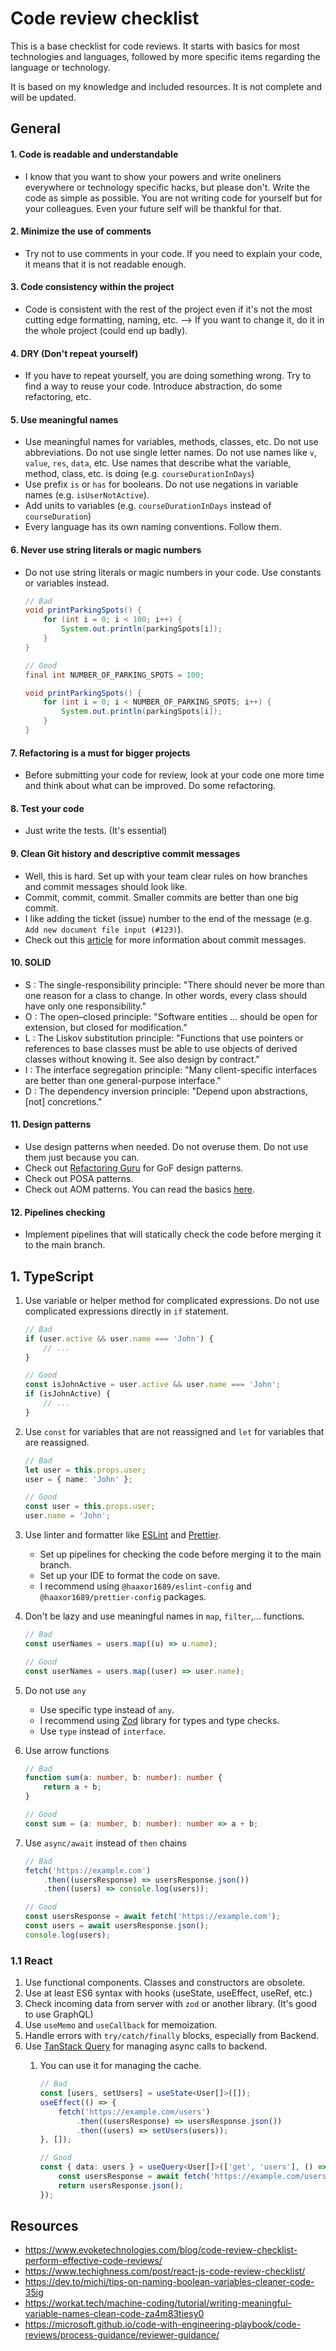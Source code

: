 # Code review checklist

This is a base checklist for code reviews. It starts with basics for most technologies and languages, followed by more specific items regarding the language or technology.

It is based on my knowledge and included resources. It is not complete and will be updated.


## General

#### 1. Code is readable and understandable

- I know that you want to show your powers and write oneliners everywhere or technology specific hacks, but please don't. Write the code as simple as possible. You are not writing code for yourself but for your colleagues. Even your future self will be thankful for that.

#### 2. Minimize the use of comments

- Try not to use comments in your code. If you need to explain your code, it means that it is not readable enough.

#### 3. Code consistency within the project
    
- Code is consistent with the rest of the project even if it's not the most cutting edge formatting, naming, etc. --> If you want to change it, do it in the whole project (could end up badly).

#### 4. DRY (Don't repeat yourself)

- If you have to repeat yourself, you are doing something wrong. Try to find a way to reuse your code. Introduce abstraction, do some refactoring, etc.

#### 5. Use meaningful names

- Use meaningful names for variables, methods, classes, etc. Do not use abbreviations. Do not use single letter names. Do not use names like `v`, `value`, `res`, `data`, etc. Use names that describe what the variable, method, class, etc. is doing (e.g. `courseDurationInDays`)
- Use prefix `is` or `has` for booleans. Do not use negations in variable names (e.g. `isUserNotActive`).
- Add units to variables (e.g. `courseDurationInDays` instead of `courseDuration`)
- Every language has its own naming conventions. Follow them. 

#### 6. Never use string literals or magic numbers

- Do not use string literals or magic numbers in your code. Use constants or variables instead.

    ```java
    // Bad
    void printParkingSpots() {
        for (int i = 0; i < 100; i++) {
            System.out.println(parkingSpots[i]);
        }
    }

    // Good
    final int NUMBER_OF_PARKING_SPOTS = 100;

    void printParkingSpots() {
        for (int i = 0; i < NUMBER_OF_PARKING_SPOTS; i++) {
            System.out.println(parkingSpots[i]);
        }
    }
    ```

#### 7. Refactoring is a must for bigger projects

- Before submitting your code for review, look at your code one more time and think about what can be improved. Do some refactoring.

#### 8. Test your code

- Just write the tests. (It's essential)

#### 9. Clean Git history and descriptive commit messages

- Well, this is hard. Set up with your team clear rules on how branches and commit messages should look like.
- Commit, commit, commit. Smaller commits are better than one big commit.
- I like adding the ticket (issue) number to the end of the message (e.g. `Add new document file input (#123)`).
- Check out this [article](https://www.freecodecamp.org/news/how-to-write-better-git-commit-messages/) for more information about commit messages.

#### 10. SOLID

- S : The single-responsibility principle: "There should never be more than one reason for a class to change. In other words, every class should have only one responsibility."
- O : The open–closed principle: "Software entities ... should be open for extension, but closed for modification."
- L : The Liskov substitution principle: "Functions that use pointers or references to base classes must be able to use objects of derived classes without knowing it. See also design by contract."
- I : The interface segregation principle: "Many client-specific interfaces are better than one general-purpose interface."
- D : The dependency inversion principle: "Depend upon abstractions, [not] concretions."

#### 11. Design patterns

- Use design patterns when needed. Do not overuse them. Do not use them just because you can.
- Check out [Refactoring Guru](https://refactoring.guru/design-patterns) for GoF design patterns.
- Check out POSA patterns.
- Check out AOM patterns. You can read the basics [here](https://www.adaptiveobjectmodel.com/WICSA3/ArchitectureOfAOMsWICSA3.pdf).

#### 12. Pipelines checking

- Implement pipelines that will statically check the code before merging it to the main branch. 

## 1. TypeScript

1. Use variable or helper method for complicated expressions. Do not use complicated expressions directly in `if` statement.

    ```typescript
    // Bad
    if (user.active && user.name === 'John') {
        // ...
    }

    // Good
    const isJohnActive = user.active && user.name === 'John';
    if (isJohnActive) {
        // ...
    }
    ```

2. Use `const` for variables that are not reassigned and `let` for variables that are reassigned.
    
    ```typescript
    // Bad
    let user = this.props.user;
    user = { name: 'John' };

    // Good
    const user = this.props.user;
    user.name = 'John';
    ```

3. Use linter and formatter like [ESLint](https://eslint.org/) and [Prettier](https://prettier.io/).

    - Set up pipelines for checking the code before merging it to the main branch.
    - Set up your IDE to format the code on save.
    - I recommend using `@haaxor1689/eslint-config` and `@haaxor1689/prettier-config` packages.



4. Don't be lazy and use meaningful names in `map`, `filter`,... functions.
    
    ```typescript
    // Bad
    const userNames = users.map((u) => u.name);

    // Good
    const userNames = users.map((user) => user.name);
    ```

5. Do not use `any`
    
    - Use specific type instead of `any`.
    - I recommend using [Zod](https://zod.dev/) library for types and type checks.
    - Use `type` instead of `interface`.

6. Use arrow functions
    ```typescript
    // Bad
    function sum(a: number, b: number): number {
        return a + b;
    }

    // Good
    const sum = (a: number, b: number): number => a + b;
    ```

7. Use `async/await` instead of `then` chains
    ```typescript
    // Bad
    fetch('https://example.com')
        .then((usersResponse) => usersResponse.json())
        .then((users) => console.log(users));

    // Good
    const usersResponse = await fetch('https://example.com');
    const users = await usersResponse.json();
    console.log(users);
    ```


### 1.1 React 
1. Use functional components. Classes and constructors are obsolete.
2. Use at least ES6 syntax with hooks (useState, useEffect, useRef, etc.)
4. Check incoming data from server with `zod` or another library. (It's good to use GraphQL)
5. Use `useMemo` and `useCallback` for memoization.
6. Handle errors with `try/catch/finally` blocks, especially from Backend.
7. Use [TanStack Query](https://tanstack.com/query/latest) for managing async calls to backend.
    1. You can use it for managing the cache.

        ```typescript
        // Bad
        const [users, setUsers] = useState<User[]>([]);
        useEffect(() => {
            fetch('https://example.com/users')
                .then((usersResponse) => usersResponse.json())
                .then((users) => setUsers(users));
        }, []);

        // Good
        const { data: users } = useQuery<User[]>(['get', 'users'], () => {
            const usersResponse = await fetch('https://example.com/users');
            return usersResponse.json();
        });
        ```


## Resources
- https://www.evoketechnologies.com/blog/code-review-checklist-perform-effective-code-reviews/
- https://www.techighness.com/post/react-js-code-review-checklist/
- https://dev.to/michi/tips-on-naming-boolean-variables-cleaner-code-35ig
- https://workat.tech/machine-coding/tutorial/writing-meaningful-variable-names-clean-code-za4m83tiesy0
- https://microsoft.github.io/code-with-engineering-playbook/code-reviews/process-guidance/reviewer-guidance/